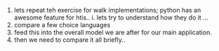 1. lets repeat teh exercise for walk implementations; python has an awesome feature for htis..
  i. lets try to understand how they do it ...
2. compare a few choice languages
3. feed this into the overall model we are after for our main application.
4. then we need to compare it all briefly.. 
